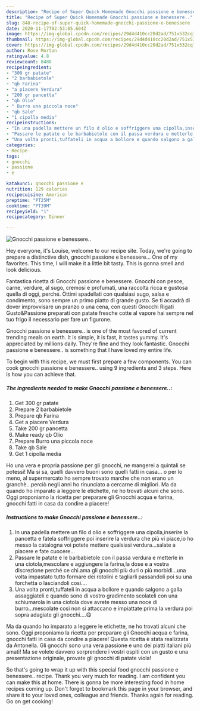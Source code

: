 ```yaml
---
description: "Recipe of Super Quick Homemade Gnocchi passione e benessere.."
title: "Recipe of Super Quick Homemade Gnocchi passione e benessere.."
slug: 848-recipe-of-super-quick-homemade-gnocchi-passione-e-benessere
date: 2020-11-17T02:53:05.604Z
image: https://img-global.cpcdn.com/recipes/29d4d410cc20d2ad/751x532cq70/gnocchi-passione-e-benessere-recipe-main-photo.jpg
thumbnail: https://img-global.cpcdn.com/recipes/29d4d410cc20d2ad/751x532cq70/gnocchi-passione-e-benessere-recipe-main-photo.jpg
cover: https://img-global.cpcdn.com/recipes/29d4d410cc20d2ad/751x532cq70/gnocchi-passione-e-benessere-recipe-main-photo.jpg
author: Rose Morton
ratingvalue: 4.8
reviewcount: 8488
recipeingredient:
- "300 gr patate"
- "2 barbabietole"
- "qb Farina"
- "a piacere Verdura"
- "200 gr pancetta"
- "qb Olio"
- " Burro una piccola noce"
- "qb Sale"
- "1 cipolla media"
recipeinstructions:
- "In una padella mettere un filo d olio e soffriggere una cipolla,inserire la pancetta e fatela soffriggere poi inserire la verdura che più vi piace,io ho messo la catalogna voi potete mettere qualsiasi verdura...salate a piacere e fate cuocere..."
- "Passare le patate e le barbabietole con il passa verdura e metterle in una ciotola,mescolare e aggiungere la farina,la dose e a vostra discrezione perché ce chi.ama gli gnocchi più duri o più morbidi...una volta impastato tutto formare dei rotolini e tagliarli passandoli poi su una forchetta o lasciandoli cosi...."
- "Una volta pronti,tuffateli in acqua a bollore e quando salgono a galla assaggiateli e quando sono di vostro gradimento scolateli con una schiumarola in una ciotola dove avrete messo una noce di burro...mescolate cosi non si attaccano e impiattate prima la verdura poi sopra adagiate gli gnocchi....😋"
categories:
- Recipe
tags:
- gnocchi
- passione
- e

katakunci: gnocchi passione e 
nutrition: 129 calories
recipecuisine: American
preptime: "PT25M"
cooktime: "PT39M"
recipeyield: "1"
recipecategory: Dinner

---
```



![Gnocchi passione e benessere..](https://img-global.cpcdn.com/recipes/29d4d410cc20d2ad/751x532cq70/gnocchi-passione-e-benessere-recipe-main-photo.jpg)

Hey everyone, it's Louise, welcome to our recipe site. Today, we're going to prepare a distinctive dish, gnocchi passione e benessere... One of my favorites. This time, I will make it a little bit tasty. This is gonna smell and look delicious.

Fantastica ricetta di Gnocchi passione e benessere. Gnocchi con pesce, carne, verdure, al sugo, cremosi e profumati, una raccolta ricca e gustosa quella di oggi, perché. Ottimi spadellati con qualsiasi sugo, salsa e condimento, sono sempre un primo piatto di grande gusto. Se ti accadrà di dover improvvisare un pranzo o una cena, con questi Gnocchi Rigati Gusto&amp;Passione preparati con patate fresche cotte al vapore hai sempre nel tuo frigo il necessario per fare un figurone.

Gnocchi passione e benessere.. is one of the most favored of current trending meals on earth. It is simple, it is fast, it tastes yummy. It's appreciated by millions daily. They're fine and they look fantastic. Gnocchi passione e benessere.. is something that I have loved my entire life.


To begin with this recipe, we must first prepare a few components. You can cook gnocchi passione e benessere.. using 9 ingredients and 3 steps. Here is how you can achieve that.

<!--inarticleads1-->

##### The ingredients needed to make Gnocchi passione e benessere..:

1. Get 300 gr patate
1. Prepare 2 barbabietole
1. Prepare qb Farina
1. Get a piacere Verdura
1. Take 200 gr pancetta
1. Make ready qb Olio
1. Prepare  Burro una piccola noce
1. Take qb Sale
1. Get 1 cipolla media


Ho una vera e propria passione per gli gnocchi, ne mangerei a quintali se potessi! Ma si sa, quelli davvero buoni sono quelli fatti in casa… o per lo meno, al supermercato ho sempre trovato marche che non erano un granchè…perciò negli anni ho rinunciato a cercarne di migliori. Ma da quando ho imparato a leggere le etichette, ne ho trovati alcuni che sono. Oggi proponiamo la ricetta per preparare gli Gnocchi acqua e farina, gnocchi fatti in casa da condire a piacere! 

<!--inarticleads2-->

##### Instructions to make Gnocchi passione e benessere..:

1. In una padella mettere un filo d olio e soffriggere una cipolla,inserire la pancetta e fatela soffriggere poi inserire la verdura che più vi piace,io ho messo la catalogna voi potete mettere qualsiasi verdura...salate a piacere e fate cuocere...
1. Passare le patate e le barbabietole con il passa verdura e metterle in una ciotola,mescolare e aggiungere la farina,la dose e a vostra discrezione perché ce chi.ama gli gnocchi più duri o più morbidi...una volta impastato tutto formare dei rotolini e tagliarli passandoli poi su una forchetta o lasciandoli cosi....
1. Una volta pronti,tuffateli in acqua a bollore e quando salgono a galla assaggiateli e quando sono di vostro gradimento scolateli con una schiumarola in una ciotola dove avrete messo una noce di burro...mescolate cosi non si attaccano e impiattate prima la verdura poi sopra adagiate gli gnocchi....😋


Ma da quando ho imparato a leggere le etichette, ne ho trovati alcuni che sono. Oggi proponiamo la ricetta per preparare gli Gnocchi acqua e farina, gnocchi fatti in casa da condire a piacere! Questa ricetta è stata realizzata da Antonella. Gli gnocchi sono una vera passione e uno dei piatti italiani più amati! Ma se volete davvero sorprendere i vostri ospiti con un gusto e una presentazione originale, provate gli gnocchi di patate viola! 

So that's going to wrap it up with this special food gnocchi passione e benessere.. recipe. Thank you very much for reading. I am confident you can make this at home. There is gonna be more interesting food in home recipes coming up. Don't forget to bookmark this page in your browser, and share it to your loved ones, colleague and friends. Thanks again for reading. Go on get cooking!

